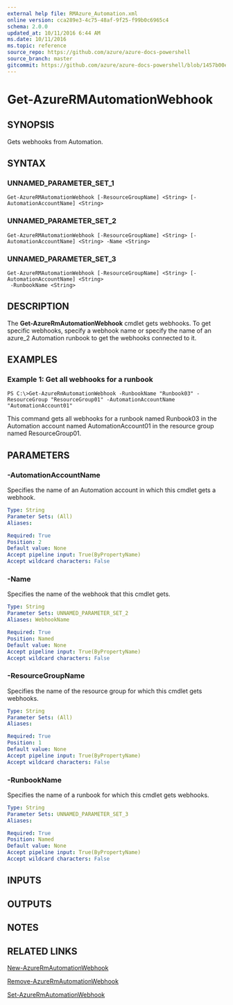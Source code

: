```yaml
---
external help file: RMAzure_Automation.xml
online version: cca289e3-4c75-48af-9f25-f99b0c6965c4
schema: 2.0.0
updated_at: 10/11/2016 6:44 AM
ms.date: 10/11/2016
ms.topic: reference
source_repo: https://github.com/azure/azure-docs-powershell
source_branch: master
gitcommit: https://github.com/azure/azure-docs-powershell/blob/1457b00e4be43f52e047ac6fd4ed87f3565c5548/azureps-cmdlets-docs/Resource%20Manager/Automation%20Cmdlets/v1.0/Get-AzureRMAutomationWebhook.md
---
```


# Get-AzureRMAutomationWebhook
## SYNOPSIS
Gets webhooks from Automation.

## SYNTAX

### UNNAMED_PARAMETER_SET_1
```
Get-AzureRMAutomationWebhook [-ResourceGroupName] <String> [-AutomationAccountName] <String>
```

### UNNAMED_PARAMETER_SET_2
```
Get-AzureRMAutomationWebhook [-ResourceGroupName] <String> [-AutomationAccountName] <String> -Name <String>
```

### UNNAMED_PARAMETER_SET_3
```
Get-AzureRMAutomationWebhook [-ResourceGroupName] <String> [-AutomationAccountName] <String>
 -RunbookName <String>
```

## DESCRIPTION
The **Get-AzureRmAutomationWebhook** cmdlet gets webhooks.
To get specific webhooks, specify a webhook name or specify the name of an azure_2 Automation runbook to get the webhooks connected to it.

## EXAMPLES

### Example 1: Get all webhooks for a runbook
```
PS C:\>Get-AzureRmAutomationWebhook -RunbookName "Runbook03" -ResourceGroup "ResourceGroup01" -AutomationAccountName "AutomationAccount01"
```

This command gets all webhooks for a runbook named Runbook03 in the Automation account named AutomationAccount01 in the resource group named ResourceGroup01.

## PARAMETERS

### -AutomationAccountName
Specifies the name of an Automation account in which this cmdlet gets a webhook.

```yaml
Type: String
Parameter Sets: (All)
Aliases: 

Required: True
Position: 2
Default value: None
Accept pipeline input: True(ByPropertyName)
Accept wildcard characters: False
```

### -Name
Specifies the name of the webhook that this cmdlet gets.

```yaml
Type: String
Parameter Sets: UNNAMED_PARAMETER_SET_2
Aliases: WebhookName

Required: True
Position: Named
Default value: None
Accept pipeline input: True(ByPropertyName)
Accept wildcard characters: False
```

### -ResourceGroupName
Specifies the name of the resource group for which this cmdlet gets webhooks.

```yaml
Type: String
Parameter Sets: (All)
Aliases: 

Required: True
Position: 1
Default value: None
Accept pipeline input: True(ByPropertyName)
Accept wildcard characters: False
```

### -RunbookName
Specifies the name of a runbook for which this cmdlet gets webhooks.

```yaml
Type: String
Parameter Sets: UNNAMED_PARAMETER_SET_3
Aliases: 

Required: True
Position: Named
Default value: None
Accept pipeline input: True(ByPropertyName)
Accept wildcard characters: False
```

## INPUTS

## OUTPUTS

## NOTES

## RELATED LINKS

[New-AzureRmAutomationWebhook](cca289e3-4c75-48af-9f25-f99b0c6965c4)

[Remove-AzureRmAutomationWebhook](8dadbd54-8df1-4b9e-b853-97893e3ad73a)

[Set-AzureRmAutomationWebhook](b2f5cd9e-5886-4ccc-89ea-9e66e5c67818)

